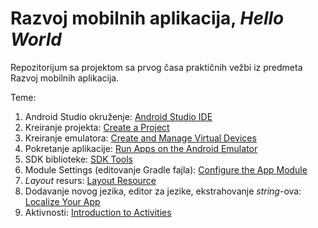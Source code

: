 # Razvoj mobilnih aplikacija, *Hello World*

Repozitorijum sa projektom sa prvog časa praktičnih vežbi iz predmeta Razvoj mobilnih aplikacija.

Teme:
1. Android Studio okruženje: [Android Studio IDE](https://developer.android.com/studio/intro)
2. Kreiranje projekta: [Create a Project](https://developer.android.com/studio/projects/create-project)
3. Kreiranje emulatora: [Create and Manage Virtual Devices](https://developer.android.com/studio/run/managing-avds)
4. Pokretanje aplikacije: [Run Apps on the Android Emulator](https://developer.android.com/studio/run/emulator)
5. SDK biblioteke: [SDK Tools](https://developer.android.com/tools)
6. Module Settings (editovanje Gradle fajla): [Configure the App Module](https://developer.android.com/build/configure-app-module)
7. *Layout* resurs: [Layout Resource](https://developer.android.com/guide/topics/resources/layout-resource)
8. Dodavanje novog jezika, editor za jezike, ekstrahovanje *string*-ova: [Localize Your App](https://developer.android.com/guide/topics/resources/localization)
9. Aktivnosti: [Introduction to Activities](https://developer.android.com/guide/components/activities/intro-activities#java)